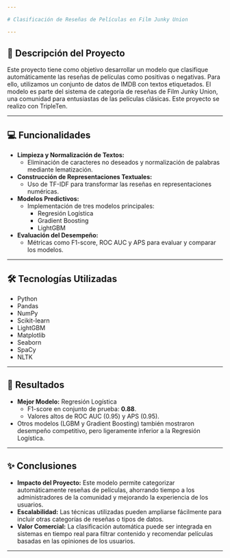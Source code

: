 ```yaml
---

# Clasificación de Reseñas de Películas en Film Junky Union

---
```


## 🔖 Descripción del Proyecto
Este proyecto tiene como objetivo desarrollar un modelo que clasifique automáticamente las reseñas de películas como positivas o negativas. Para ello, utilizamos un conjunto de datos de IMDB con textos etiquetados. El modelo es parte del sistema de categoría de reseñas de Film Junky Union, una comunidad para entusiastas de las películas clásicas. Este proyecto se realizo con TripleTen.

---

## 💻 Funcionalidades
- **Limpieza y Normalización de Textos:**
  - Eliminación de caracteres no deseados y normalización de palabras mediante lematización.
- **Construcción de Representaciones Textuales:**
  - Uso de TF-IDF para transformar las reseñas en representaciones numéricas.
- **Modelos Predictivos:**
  - Implementación de tres modelos principales:
    - Regresión Logística
    - Gradient Boosting
    - LightGBM
- **Evaluación del Desempeño:**
  - Métricas como F1-score, ROC AUC y APS para evaluar y comparar los modelos.

---

## 🛠️ Tecnologías Utilizadas
- Python
- Pandas
- NumPy 
- Scikit-learn
- LightGBM
- Matplotlib
- Seaborn
- SpaCy
- NLTK

---

## 🔢 Resultados
- **Mejor Modelo:** Regresión Logística
  - F1-score en conjunto de prueba: **0.88**.
  - Valores altos de ROC AUC (0.95) y APS (0.95).
- Otros modelos (LGBM y Gradient Boosting) también mostraron desempeño competitivo, pero ligeramente inferior a la Regresión Logística.

---

## ✨ Conclusiones
- **Impacto del Proyecto:**
  Este modelo permite categorizar automáticamente reseñas de películas, ahorrando tiempo a los administradores de la comunidad y mejorando la experiencia de los usuarios.
- **Escalabilidad:**
  Las técnicas utilizadas pueden ampliarse fácilmente para incluir otras categorías de reseñas o tipos de datos.
- **Valor Comercial:**
  La clasificación automática puede ser integrada en sistemas en tiempo real para filtrar contenido y recomendar películas basadas en las opiniones de los usuarios.

---

